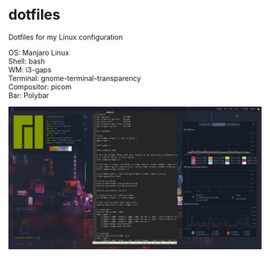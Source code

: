# dotfiles
Dotfiles for my Linux configuration

OS: Manjaro Linux \
Shell: bash \
WM: i3-gaps \
Terminal: gnome-terminal-transparency \
Compositor: picom \
Bar: Polybar

<p align="center">
  <img src="https://github.com/MikeChunko/dotfiles/blob/master/preview.png">
</p>
